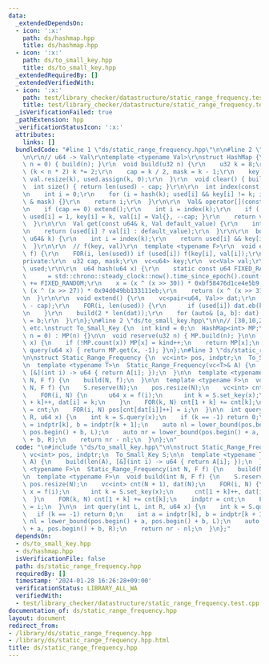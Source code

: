 ```yaml
---
data:
  _extendedDependsOn:
  - icon: ':x:'
    path: ds/hashmap.hpp
    title: ds/hashmap.hpp
  - icon: ':x:'
    path: ds/to_small_key.hpp
    title: ds/to_small_key.hpp
  _extendedRequiredBy: []
  _extendedVerifiedWith:
  - icon: ':x:'
    path: test/library_checker/datastructure/static_range_frequency.test.cpp
    title: test/library_checker/datastructure/static_range_frequency.test.cpp
  _isVerificationFailed: true
  _pathExtension: hpp
  _verificationStatusIcon: ':x:'
  attributes:
    links: []
  bundledCode: "#line 1 \"ds/static_range_frequency.hpp\"\n\n#line 2 \"ds/hashmap.hpp\"\
    \n\r\n// u64 -> Val\r\ntemplate <typename Val>\r\nstruct HashMap {\r\n  HashMap(u32\
    \ n = 0) { build(n); }\r\n  void build(u32 n) {\r\n    u32 k = 8;\r\n    while\
    \ (k < n * 2) k *= 2;\r\n    cap = k / 2, mask = k - 1;\r\n    key.resize(k),\
    \ val.resize(k), used.assign(k, 0);\r\n  }\r\n  void clear() { build(0); }\r\n\
    \  int size() { return len(used) - cap; }\r\n\r\n  int index(const u64& k) {\r\
    \n    int i = 0;\r\n    for (i = hash(k); used[i] && key[i] != k; i = (i + 1)\
    \ & mask) {}\r\n    return i;\r\n  }\r\n\r\n  Val& operator[](const u64& k) {\r\
    \n    if (cap == 0) extend();\r\n    int i = index(k);\r\n    if (!used[i]) {\
    \ used[i] = 1, key[i] = k, val[i] = Val{}, --cap; }\r\n    return val[i];\r\n\
    \  }\r\n\r\n  Val get(const u64& k, Val default_value) {\r\n    int i = index(k);\r\
    \n    return (used[i] ? val[i] : default_value);\r\n  }\r\n\r\n  bool count(const\
    \ u64& k) {\r\n    int i = index(k);\r\n    return used[i] && key[i] == k;\r\n\
    \  }\r\n\r\n  // f(key, val)\r\n  template <typename F>\r\n  void enumerate_all(F\
    \ f) {\r\n    FOR(i, len(used)) if (used[i]) f(key[i], val[i]);\r\n  }\r\n\r\n\
    private:\r\n  u32 cap, mask;\r\n  vc<u64> key;\r\n  vc<Val> val;\r\n  vc<bool>\
    \ used;\r\n\r\n  u64 hash(u64 x) {\r\n    static const u64 FIXED_RANDOM\r\n  \
    \      = std::chrono::steady_clock::now().time_since_epoch().count();\r\n    x\
    \ += FIXED_RANDOM;\r\n    x = (x ^ (x >> 30)) * 0xbf58476d1ce4e5b9;\r\n    x =\
    \ (x ^ (x >> 27)) * 0x94d049bb133111eb;\r\n    return (x ^ (x >> 31)) & mask;\r\
    \n  }\r\n\r\n  void extend() {\r\n    vc<pair<u64, Val>> dat;\r\n    dat.reserve(len(used)\
    \ - cap);\r\n    FOR(i, len(used)) {\r\n      if (used[i]) dat.eb(key[i], val[i]);\r\
    \n    }\r\n    build(2 * len(dat));\r\n    for (auto& [a, b]: dat) (*this)[a]\
    \ = b;\r\n  }\r\n};\n#line 2 \"ds/to_small_key.hpp\"\n\n// [30,10,20,30] -> [0,1,2,0]\
    \ etc.\nstruct To_Small_Key {\n  int kind = 0;\n  HashMap<int> MP;\n\n  To_Small_Key(u32\
    \ n = 0) : MP(n) {}\n\n  void reserve(u32 n) { MP.build(n); }\n\n  int set_key(u64\
    \ x) {\n    if (!MP.count(x)) MP[x] = kind++;\n    return MP[x];\n  }\n\n  int\
    \ query(u64 x) { return MP.get(x, -1); }\n};\n#line 3 \"ds/static_range_frequency.hpp\"\
    \n\nstruct Static_Range_Frequency {\n  vc<int> pos, indptr;\n  To_Small_Key S;\n\
    \n  template <typename T>\n  Static_Range_Frequency(vc<T>& A) {\n    build(len(A),\
    \ [&](int i) -> u64 { return A[i]; });\n  }\n\n  template <typename F>\n  Static_Range_Frequency(int\
    \ N, F f) {\n    build(N, f);\n  }\n\n  template <typename F>\n  void build(int\
    \ N, F f) {\n    S.reserve(N);\n    pos.resize(N);\n    vc<int> cnt(N + 1), dat(N);\n\
    \    FOR(i, N) {\n      u64 x = f(i);\n      int k = S.set_key(x);\n      cnt[1\
    \ + k]++, dat[i] = k;\n    }\n    FOR(k, N) cnt[1 + k] += cnt[k];\n    indptr\
    \ = cnt;\n    FOR(i, N) pos[cnt[dat[i]]++] = i;\n  }\n\n  int query(int L, int\
    \ R, u64 x) {\n    int k = S.query(x);\n    if (k == -1) return 0;\n    int a\
    \ = indptr[k], b = indptr[k + 1];\n    auto nl = lower_bound(pos.begin() + a,\
    \ pos.begin() + b, L);\n    auto nr = lower_bound(pos.begin() + a, pos.begin()\
    \ + b, R);\n    return nr - nl;\n  }\n};\n"
  code: "\n#include \"ds/to_small_key.hpp\"\n\nstruct Static_Range_Frequency {\n \
    \ vc<int> pos, indptr;\n  To_Small_Key S;\n\n  template <typename T>\n  Static_Range_Frequency(vc<T>&\
    \ A) {\n    build(len(A), [&](int i) -> u64 { return A[i]; });\n  }\n\n  template\
    \ <typename F>\n  Static_Range_Frequency(int N, F f) {\n    build(N, f);\n  }\n\
    \n  template <typename F>\n  void build(int N, F f) {\n    S.reserve(N);\n   \
    \ pos.resize(N);\n    vc<int> cnt(N + 1), dat(N);\n    FOR(i, N) {\n      u64\
    \ x = f(i);\n      int k = S.set_key(x);\n      cnt[1 + k]++, dat[i] = k;\n  \
    \  }\n    FOR(k, N) cnt[1 + k] += cnt[k];\n    indptr = cnt;\n    FOR(i, N) pos[cnt[dat[i]]++]\
    \ = i;\n  }\n\n  int query(int L, int R, u64 x) {\n    int k = S.query(x);\n \
    \   if (k == -1) return 0;\n    int a = indptr[k], b = indptr[k + 1];\n    auto\
    \ nl = lower_bound(pos.begin() + a, pos.begin() + b, L);\n    auto nr = lower_bound(pos.begin()\
    \ + a, pos.begin() + b, R);\n    return nr - nl;\n  }\n};"
  dependsOn:
  - ds/to_small_key.hpp
  - ds/hashmap.hpp
  isVerificationFile: false
  path: ds/static_range_frequency.hpp
  requiredBy: []
  timestamp: '2024-01-28 16:26:28+09:00'
  verificationStatus: LIBRARY_ALL_WA
  verifiedWith:
  - test/library_checker/datastructure/static_range_frequency.test.cpp
documentation_of: ds/static_range_frequency.hpp
layout: document
redirect_from:
- /library/ds/static_range_frequency.hpp
- /library/ds/static_range_frequency.hpp.html
title: ds/static_range_frequency.hpp
---
```

